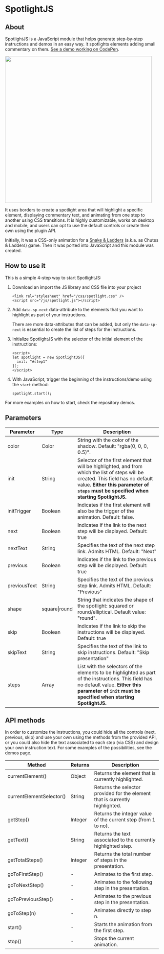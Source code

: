 # SpotlightJS

## About

SpotlightJS is a JavaScript module that helps generate step-by-step instructions and demos in an easy way. It spotlights elements adding small commentary on them. [See a demo working on CodePen](https://codepen.io/alvaromontoro/full/bjQYLM/).

<img src="/demos/spotlightjs-demo-480.gif?raw=true" width="480px">

It uses borders to create a spotlight area that will highlight a specific element, displaying commentary text, and animating from one step to another using CSS transitions. It is highly customizable, works on desktop and mobile, and users can opt to use the default controls or create their own using the plugin API.

Initially, it was a CSS-only animation for a [Snake & Ladders](https://codepen.io/alvaromontoro/full/gjWPNW/) (a.k.a. as Chutes & Ladders) game. Then it was ported into JavaScript and this module was created.

## How to use it

This is a simple 4-step way to start SpotlightJS:

1. Download an import the JS library and CSS file into your project

       <link rel="stylesheet" href="/css/spotlight.css" />
       <script src="/js/spotlight.js"></script>
       
2. Add `data-sp-next` data-attribute to the elements that you want to highlight as part of your instructions.

   There are more data-attributes that can be added, but only the `data-sp-next` is essential to create the list of steps for the instructions.

3. Initialize SpotlightJS with the selector of the initial element of the instructions:

       <script>
       let spotlight = new SpotlightJS({
         init: "#step1"
       });
       </script>

4. With JavaScript, trigger the beginning of the instructions/demo using the `start` method:

       spotlight.start();
       
For more examples on how to start, check the repository demos.

## Parameters

| Parameter | Type | Description |
|-----------|------|-------------|
| color | Color | String with the color of the shadow. Default: "rgba(0, 0, 0, 0.5)". |
| init | String | Selector of the first element that will be highlighted, and from which the list of steps will be created. This field has no default value. **Either this parameter of `steps` must be specified when starting SpotlightJS.** |
| initTrigger | Boolean | Indicates if the first element will also be the trigger of the animation. Default: false. |
| next | Boolean | Indicates if the link to the next step will be displayed. Default: true |
| nextText | String | Specifies the text of the next step link. Admits HTML. Default: "Next" |
| previous | Boolean | Indicates if the link to the previous step will be displayed. Default: true |
| previousText | String | Specifies the text of the previous step link. Admits HTML. Default: "Previous" |
| shape | square\|round | String that indicates the shape of the spotlight: squared or round/elliptical. Default value: "round". |
| skip | Boolean | Indicates if the link to skip the instructions will be displayed. Default: true |
| skipText | String | Specifies the text of the link to skip instructions. Default: "Skip presentation" |
| steps | Array | List with the selectors of the elements to be highlighted as part of the instructions. This field has no default value. **Either this parameter of `init` must be specified when starting SpotlightJS.** |

## API methods

In order to customize the instructions, you could hide all the controls (next, previous, skip) and use your own using the methods from the provided API, or you could also hide the text associated to each step (via CSS) and design your own instruction text. For some examples of the possibilities, see the demos page.

| Method | Returns | Description |
|--------|---------|-------------|
| currentElement() | Object | Returns the element that is currently highlighted. |
| currentElementSelector() | String | Returns the selector provided for the element that is currently highlighted. |
| getStep() | Integer | Returns the integer value of the current step (from 1 to no). |
| getText() | String | Returns the text associated to the currently highlighted step. |
| getTotalSteps() | Integer | Returns the total number of steps in the presentation. |
| goToFirstStep() | - | Animates to the first step. |
| goToNextStep() | - | Animates to the following step in the presentation. |
| goToPreviousStep() | - | Animates to the previous step in the presentation. |
| goToStep(n) | - | Animates directly to step n. |
| start() | - | Starts the animation from the first step. |
| stop() | - | Stops the current animation. |


